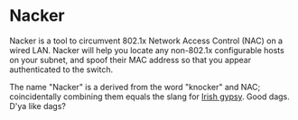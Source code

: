 Nacker
======

Nacker is a tool to circumvent 802.1x Network Access Control (NAC) on a wired LAN. Nacker will help you locate any non-802.1x configurable hosts on your subnet, and spoof their MAC address so that you appear authenticated to the switch.

The name "Nacker" is a derived from the word "knocker" and NAC; coincidentally combining them equals the slang for [Irish gypsy][1]. Good dags. D'ya like dags?

[1]: http://www.urbandictionary.com/define.php?term=nacker
